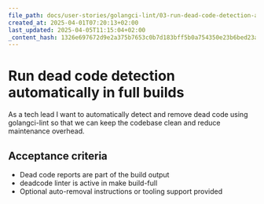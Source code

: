 ```yaml
---
file_path: docs/user-stories/golangci-lint/03-run-dead-code-detection-automatically-in-full-builds.md
created_at: 2025-04-01T07:20:13+02:00
last_updated: 2025-04-05T11:15:04+02:00
_content_hash: 1326e697672d9e2a375b7653c0b7d183bff5b0a754350e23b6bed23a7791718a
---
```


# Run dead code detection automatically in full builds
As a tech lead
I want to automatically detect and remove dead code using golangci-lint
so that we can keep the codebase clean and reduce maintenance overhead.

## Acceptance criteria
- Dead code reports are part of the build output
- deadcode linter is active in make build-full
- Optional auto-removal instructions or tooling support provided
